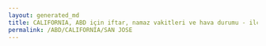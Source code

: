 ```yaml
---
layout: generated_md
title: CALIFORNIA, ABD için iftar, namaz vakitleri ve hava durumu - ilçe/eyalet seç
permalink: /ABD/CALIFORNIA/SAN JOSE
---
```


<script type="text/javascript">
  var country = ABD;
  var city = CALIFORNIA;
  var state = SAN JOSE;
  var lat = 72;
  var lon = 21;
</script>
